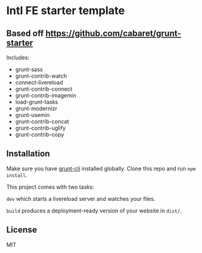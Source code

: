 # Intl FE starter template
## Based off https://github.com/cabaret/grunt-starter


Includes:

- grunt-sass
- grunt-contrib-watch
- connect-livereload
- grunt-contrib-connect
- grunt-contrib-imagemin
- load-grunt-tasks
- grunt-modernizr
- grunt-usemin
- grunt-contrib-concat
- grunt-contrib-uglify
- grunt-contrib-copy

## Installation

Make sure you have [grunt-cli](https://github.com/gruntjs/grunt-cli) installed globally.
Clone this repo and run `npm install`.

This project comes with two tasks:

`dev` which starts a livereload server and watches your files.

`build` produces a deployment-ready version of your website in `dist/`.

## License

MIT
